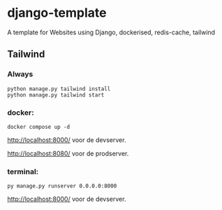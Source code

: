 # django-template
A template for Websites using Django, dockerised, redis-cache, tailwind

## Tailwind
### Always
```
python manage.py tailwind install
python manage.py tailwind start
```
### docker:
```
docker compose up -d
```
[http://localhost:8000/](http://localhost:8000/) voor de devserver.

[http://localhost:8080/](http://localhost:8080/) voor de prodserver.

### terminal:
```
py manage.py runserver 0.0.0.0:8000
```
[http://localhost:8000/](http://localhost:8000/) voor de devserver.
